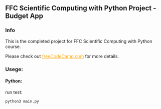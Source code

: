 ## FFC Scientific Computing with Python Project - Budget App

### Info
This is the completed project for FFC Scientific Computing with Python course.

Please check out 
<a href="https://www.freecodecamp.org/learn/scientific-computing-with-python/scientific-computing-with-python-projects/budget-app" style="color: orange;">freeCodeCamp.com</a> for more details.

### Usege:

#### Python:
run test:

```
python3 main.py
```


